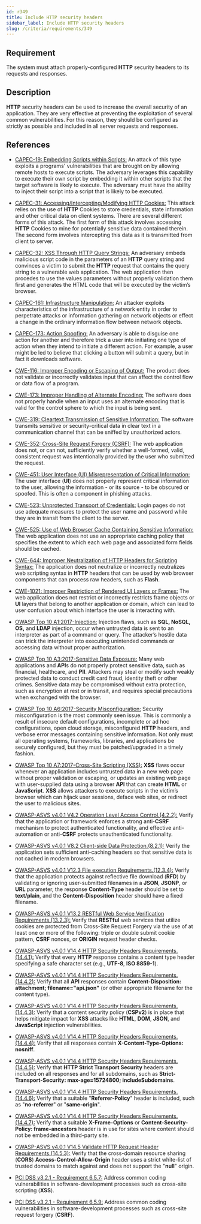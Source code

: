 ```yaml
---
id: r349
title: Include HTTP security headers
sidebar_label: Include HTTP security headers
slug: /criteria/requirements/349
---
```


## Requirement

The system must attach properly-configured
**HTTP** security headers
to its requests and responses.

## Description

**HTTP** security headers can be used
to increase the overall security of an application.
They are very effective
at preventing the exploitation
of several common vulnerabilities.
For this reason,
they should be configured
as strictly as possible
and included in all server requests
and responses.

## References

- [CAPEC-19: Embedding Scripts within Scripts:](https://capec.mitre.org/data/definitions/19.html)
An attack of this type exploits a programs' vulnerabilities
that are brought on by allowing remote hosts
to execute scripts.
The adversary leverages this capability
to execute their own script
by embedding it within other scripts
that the target software is likely to execute.
The adversary must have the ability to inject their script
into a script that is likely to be executed.

- [CAPEC-31: Accessing/Intercepting/Modifying HTTP Cookies:](https://capec.mitre.org/data/definitions/31.html)
This attack relies on the use of **HTTP** Cookies
to store credentials,
state information
and other critical data on client systems.
There are several different forms of this attack.
The first form of this attack
involves accessing **HTTP** Cookies
to mine for potentially sensitive data
contained therein.
The second form involves
intercepting this data
as it is transmitted from client to server.

- [CAPEC-32: XSS Through HTTP Query Strings:](https://capec.mitre.org/data/definitions/32.html)
An adversary embeds malicious script code
in the parameters of an **HTTP** query string
and convinces a victim
to submit the **HTTP** request that contains the query string
to a vulnerable web application.
The web application then procedes
to use the values parameters
without properly validation them first
and generates the HTML code
that will be executed by the victim’s browser.

- [CAPEC-161: Infrastructure Manipulation:](https://capec.mitre.org/data/definitions/161.html)
An attacker exploits characteristics
of the infrastructure of a network entity
in order to perpetrate attacks
or information gathering on network objects
or effect a change in the ordinary information flow
between network objects.

- [CAPEC-173: Action Spoofing:](https://capec.mitre.org/data/definitions/173.html)
An adversary is able to
disguise one action for another
and therefore trick a user into initiating one type of action
when they intend to initiate a different action.
For example,
a user might be led to believe that clicking a button
will submit a query,
but in fact it downloads software.

- [CWE-116: Improper Encoding or Escaping of Output:](https://cwe.mitre.org/data/definitions/116.html)
The product does not validate
or incorrectly validates input
that can affect the control flow
or data flow of a program.

- [CWE-173: Improper Handling of Alternate Encoding:](https://cwe.mitre.org/data/definitions/173.html)
The software does not properly handle
when an input uses an alternate encoding
that is valid for the control sphere
to which the input is being sent.

- [CWE-319: Cleartext Transmission of Sensitive Information:](https://cwe.mitre.org/data/definitions/319.html)
The software transmits sensitive
or security-critical data in clear text
in a communication channel that
can be sniffed by unauthorized actors.

- [CWE-352: Cross-Site Request Forgery (CSRF):](https://cwe.mitre.org/data/definitions/352.html)
The web application does not,
or can not,
sufficiently verify whether a well-formed, valid, 
consistent request was intentionally provided
by the user who submitted the request.

- [CWE-451: User Interface (UI) Misrepresentation of Critical Information:](https://cwe.mitre.org/data/definitions/451.html)
The user interface (**UI**)
does not properly represent critical information to the user,
allowing the information - or its source -
to be obscured or spoofed.
This is often a component in phishing attacks.

- [CWE-523: Unprotected Transport of Credentials:](https://cwe.mitre.org/data/definitions/523.html)
Login pages do not use adequate measures
to protect the user name and password
while they are in transit
from the client to the server.

- [CWE-525: Use of Web Browser Cache Containing Sensitive Information:](https://cwe.mitre.org/data/definitions/525.html)
The web application
does not use an appropriate caching policy
that specifies the extent to which each web page
and associated form fields should be cached.

- [CWE-644: Improper Neutralization of HTTP Headers for Scripting Syntax:](https://cwe.mitre.org/data/definitions/644.html)
The application does not neutralize
or incorrectly neutralizes web scripting syntax
in **HTTP** headers
that can be used by web browser components
that can process raw headers,
such as **Flash**.

- [CWE-1021: Improper Restriction of Rendered UI Layers or Frames:](https://cwe.mitre.org/data/definitions/1021.html)
The web application
does not restrict or incorrectly restricts frame objects
or **UI** layers that belong
to another application or domain,
which can lead to user confusion
about which interface
the user is interacting with.

- [OWASP Top 10 A1:2017-Injection:](https://owasp.org/www-project-top-ten/OWASP_Top_Ten_2017/Top_10-2017_A1-Injection)
Injection flaws,
such as **SQL, NoSQL, OS,** and **LDAP** injection,
occur when untrusted data is sent
to an interpreter
as part of a command or query.
The attacker’s hostile data
can trick the interpreter
into executing unintended commands
or accessing data
without proper authorization.

- [OWASP Top 10 A3:2017-Sensitive Data Exposure:](https://owasp.org/www-project-top-ten/OWASP_Top_Ten_2017/Top_10-2017_A3-Sensitive_Data_Exposure)
Many web applications and **API**s
do not properly protect sensitive data,
such as financial, healthcare, and **PII**.
Attackers may steal or modify
such weakly protected data
to conduct credit card fraud,
identity theft or other crimes.
Sensitive data may be compromised
without extra protection,
such as encryption at rest or in transit,
and requires special precautions
when exchanged with the browser.

- [OWASP Top 10 A6:2017-Security Misconfiguration:](https://owasp.org/www-project-top-ten/OWASP_Top_Ten_2017/Top_10-2017_A6-Security_Misconfiguration)
Security misconfiguration
is the most commonly seen issue.
This is commonly a result of insecure default configurations,
incomplete or ad hoc configurations,
open cloud storage,
misconfigured **HTTP** headers,
and verbose error messages
containing sensitive information.
Not only must all operating systems,
frameworks, libraries,
and applications be securely configured,
but they must be patched/upgraded in a timely fashion.

- [OWASP Top 10 A7:2017-Cross-Site Scripting (XSS):](https://owasp.org/www-project-top-ten/OWASP_Top_Ten_2017/Top_10-2017_A7-Cross-Site_Scripting_(XSS))
**XSS** flaws occur whenever an application
includes untrusted data
in a new web page without proper validation
or escaping,
or updates an existing web page
with user-supplied data using a browser **API**
that can create **HTML** or **JavaScript**.
**XSS** allows attackers
to execute scripts in the victim’s browser
which can hijack user sessions,
deface web sites,
or redirect the user to malicious sites.

- [OWASP-ASVS v4.0.1 V4.2 Operation Level Access Control.(4.2.2):](https://owasp.org/www-pdf-archive/OWASP_Application_Security_Verification_Standard_4.0-en.pdf)
Verify that the application
or framework enforces
a strong anti-**CSRF** mechanism
to protect authenticated functionality,
and effective anti-automation
or anti-**CSRF** protects unauthenticated functionality.

- [OWASP-ASVS v4.0.1 V8.2 Client-side Data Protection.(8.2.1):](https://owasp.org/www-pdf-archive/OWASP_Application_Security_Verification_Standard_4.0-en.pdf)
Verify the application
sets sufficient anti-caching headers
so that sensitive data is not cached
in modern browsers.

- [OWASP-ASVS v4.0.1 V12.3 File execution Requirements.(12.3.4):](https://owasp.org/www-pdf-archive/OWASP_Application_Security_Verification_Standard_4.0-en.pdf)
Verify that the application protects
against reflective file download (**RFD**)
by validating or ignoring user-submitted filenames in a **JSON**,
**JSONP**, or **URL** parameter,
the response **Content-Type** header should be set
to **text/plain**,
and the **Content-Disposition** header
should have a fixed filename.

- [OWASP-ASVS v4.0.1 V13.2 RESTful Web Service Verification Requirements.(13.2.3):](https://owasp.org/www-pdf-archive/OWASP_Application_Security_Verification_Standard_4.0-en.pdf)
Verify that **RESTful** web services
that utilize cookies are protected
from Cross-Site Request Forgery via the use of at least one
or more of the following:
triple or double submit cookie pattern,
**CSRF** nonces,
or **ORIGIN** request header checks.

- [OWASP-ASVS v4.0.1 V14.4 HTTP Security Headers Requirements.(14.4.1):](https://owasp.org/www-pdf-archive/OWASP_Application_Security_Verification_Standard_4.0-en.pdf)
Verify that every **HTTP** response
contains a content type header
specifying a safe character set
(e.g., **UTF-8**, **ISO 8859-1**).

- [OWASP-ASVS v4.0.1 V14.4 HTTP Security Headers Requirements.(14.4.2):](https://owasp.org/www-pdf-archive/OWASP_Application_Security_Verification_Standard_4.0-en.pdf)
Verify that all **API** responses
contain **Content-Disposition: attachment; filename="api.json"**
(or other appropriate filename
for the content type).

- [OWASP-ASVS v4.0.1 V14.4 HTTP Security Headers Requirements.(14.4.3):](https://owasp.org/www-pdf-archive/OWASP_Application_Security_Verification_Standard_4.0-en.pdf)
Verify that a content security policy (**CSPv2**)
is in place that helps mitigate impact
for **XSS** attacks like
**HTML**, **DOM**, **JSON**,
and **JavaScript** injection vulnerabilities.

- [OWASP-ASVS v4.0.1 V14.4 HTTP Security Headers Requirements.(14.4.4):](https://owasp.org/www-pdf-archive/OWASP_Application_Security_Verification_Standard_4.0-en.pdf)
Verify that all responses
contain **X-Content-Type-Options: nosniff**.

- [OWASP-ASVS v4.0.1 V14.4 HTTP Security Headers Requirements.(14.4.5):](https://owasp.org/www-pdf-archive/OWASP_Application_Security_Verification_Standard_4.0-en.pdf)
Verify that **HTTP Strict Transport Security** headers
are included on all responses and for all subdomains,
such as **Strict-Transport-Security: max-age=15724800; includeSubdomains**.

- [OWASP-ASVS v4.0.1 V14.4 HTTP Security Headers Requirements.(14.4.6):](https://owasp.org/www-pdf-archive/OWASP_Application_Security_Verification_Standard_4.0-en.pdf)
Verify that a suitable "**Referrer-Policy**" header
is included,
such as "**no-referrer**" or "**same-origin**".

- [OWASP-ASVS v4.0.1 V14.4 HTTP Security Headers Requirements.(14.4.7):](https://owasp.org/www-pdf-archive/OWASP_Application_Security_Verification_Standard_4.0-en.pdf)
Verify that a suitable **X-Frame-Options** or
**Content-Security-Policy: frame-ancestors** header
is in use for sites
where content should not be embedded
in a third-party site.

- [OWASP-ASVS v4.0.1 V14.5 Validate HTTP Request Header Requirements.(14.5.3):](https://owasp.org/www-pdf-archive/OWASP_Application_Security_Verification_Standard_4.0-en.pdf)
Verify that the cross-domain resource sharing (**CORS**)
**Access-Control-Allow-Origin** header
uses a strict white-list
of trusted domains to match against
and does not support the "**null**" origin.

- [PCI DSS v3.2.1 - Requirement 6.5.7:](https://www.pcisecuritystandards.org/documents/PCI_DSS_v3-2-1.pdf)
Address common coding vulnerabilities
in software-development processes
such as cross-site scripting (**XSS**).

- [PCI DSS v3.2.1 - Requirement 6.5.9:](https://www.pcisecuritystandards.org/documents/PCI_DSS_v3-2-1.pdf)
Address common coding vulnerabilities
in software-development processes
such as cross-site request forgery (**CSRF**).
